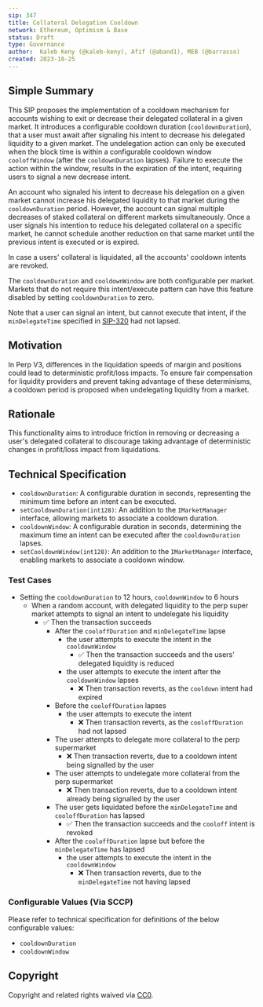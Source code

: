 ```yaml
---
sip: 347
title: Collateral Delegation Cooldown
network: Ethereum, Optimism & Base
status: Draft
type: Governance
author:  Kaleb Keny (@kaleb-keny), Afif (@aband1), MEB (@barrasso)
created: 2023-10-25
---
```


<!--You can leave these HTML comments in your merged SIP and delete the visible duplicate text guides, they will not appear and may be helpful to refer to if you edit it again. This is the suggested template for new SIPs. Note that an SIP number will be assigned by an editor. When opening a pull request to submit your SIP, please use an abbreviated title in the filename, `sip-draft_title_abbrev.md`. The title should be 44 characters or less.-->

## Simple Summary

<!--"If you can't explain it simply, you don't understand it well enough." Simply describe the outcome the proposed changes intends to achieve. This should be non-technical and accessible to a casual community member.-->

This SIP proposes the implementation of a cooldown mechanism for accounts wishing to exit or decrease their delegated collateral in a given market. It introduces a configurable cooldown duration (`cooldownDuration`), that a user must await after signaling his intent to decrease his delegated liquidity to a given market. The undelegation action can only be executed  when the block time is within a configurable cooldown window `cooloffWindow` (after the `cooldownDuration` lapses). Failure to execute the action within the window, results in the expiration of the intent, requiring users to signal a new decrease intent.

An account who signaled his intent to decrease his delegation on a given market cannot increase his delegated liquidity to that market during the `cooldownDuration` period. However, the account can signal multiple decreases of staked collateral on different markets simultaneously. Once a user signals his intention to reduce his delegated collateral on a specific market, he cannot schedule another reduction on that same market until the previous intent is executed or is expired.

In case a users' collateral is liquidated, all the accounts' cooldown intents are revoked.

The `cooldownDuration` and `cooldownWindow`  are both configurable per market. Markets that do not require this intent/execute pattern can have this feature disabled by setting `cooldownDuration` to zero. 

Note that a user can signal an intent, but cannot execute that intent, if the `minDelegateTime` specified in [SIP-320](https://sips.synthetix.io/sips/sip-320/) had not lapsed.

## Motivation

<!--This is the problem statement. This is the *why* of the SIP. It should clearly explain *why* the current state of the protocol is inadequate.  It is critical that you explain *why* the change is needed, if the SIP proposes changing how something is calculated, you must address *why* the current calculation is inaccurate or wrong. This is not the place to describe how the SIP will address the issue!-->

In Perp V3, differences in the liquidation speeds of margin and positions could lead to deterministic profit/loss impacts. To ensure fair compensation for liquidity providers and prevent taking advantage of these determinisms, a cooldown period is proposed when undelegating liquidity from a market.

## Rationale

<!--This is where you explain the reasoning behind how you propose to solve the problem. Why did you propose to implement the change in this way, what were the considerations and trade-offs. The rationale fleshes out what motivated the design and why particular design decisions were made. It should describe alternate designs that were considered and related work. The rationale may also provide evidence of consensus within the community, and should discuss important objections or concerns raised during discussion.-->

This functionality aims to introduce friction in removing or decreasing a user's delegated collateral to discourage taking advantage of deterministic changes in profit/loss impact from liquidations.

## Technical Specification

<!--The technical specification should outline the public API of the changes proposed. That is, changes to any of the interfaces Synthetix currently exposes or the creations of new ones.-->

- `cooldownDuration`: A configurable duration in seconds, representing the minimum time before an intent can be executed.
- `setCooldownDuration(int128)`: An addition to the `IMarketManager` interface, allowing markets to associate a cooldown duration.
- `cooldownWindow`: A configurable duration in seconds, determining the maximum time an intent can be executed after the `cooldownDuration` lapses.
- `setCooldownWindow(int128)`: An addition to the `IMarketManager` interface, enabling markets to associate a cooldown window.

### Test Cases

<!--Test cases for an implementation are mandatory for SIPs but can be included with the implementation..-->

- Setting the `cooldownDuration` to 12 hours, `cooldownWindow` to 6 hours
  - When a random account, with delegated liquidity to the perp super market attempts to signal an intent to undelegate his liquidity
    - ✅ Then the transaction succeeds
      - After the `cooloffDuration` and `minDelegateTime` lapse
        - the user attempts to execute the intent in the `cooldownWindow`
          - ✅ Then the transaction succeeds  and the users' delegated liquidity is reduced
        - the user attempts to execute the intent after the `cooldownWindow` lapses
          - ❌ Then transaction reverts, as the `cooldown` intent had expired 
      - Before the `cooloffDuration` lapses
        - the user attempts to execute the intent
          - ❌ Then transaction reverts, as the `cooloffDuration` had not lapsed
      - The user attempts to delegate more collateral to the perp supermarket
          - ❌ Then transaction reverts, due to a cooldown intent being signalled by the user
      - The user attempts to undelegate more collateral from the perp supermarket
          - ❌ Then transaction reverts, due to a cooldown intent already being signalled by the user
      - The user gets liquidated before the `minDelegateTime` and `cooloffDuration` has lapsed 
          - ✅ Then the transaction succeeds and the `cooloff` intent is revoked
      - After the `cooloffDuration` lapse but before the `minDelegateTime` has lapsed
        - the user attempts to execute the intent in the `cooldownWindow`
          - ❌ Then transaction reverts, due to the `minDelegateTime` not having lapsed


### Configurable Values (Via SCCP)

<!--Please list all values configurable via SCCP under this implementation.-->

Please refer to technical specification for definitions of the below configurable values:
- `cooldownDuration` 
- `cooldownWindow` 


## Copyright

Copyright and related rights waived via [CC0](https://creativecommons.org/publicdomain/zero/1.0/).
